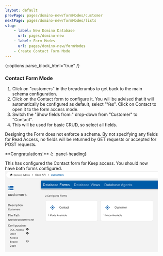 ```yaml
---
layout: default
prevPage: pages/domino-new/formModes/customer
nextPage: pages/domino-new/formModes/lists
slug:
    - label: New Domino Database
      url: pages/domino-new
    - label: Form Modes
      url: pages/domino-new/formModes
    - Create Contact Form Mode
---
```


{::options parse_block_html="true" /}

### Contact Form Mode

1. Click on "customers" in the breadcrumbs to get back to the main schema configuration.
1. Click on the Contact form to configure it. You will be advised that it will automatically be configured as default, select "Yes". Click on Contact to open it to the form access mode.
1. Switch the "Show fields from:" drop-down from "Customer" to "Contact".
1. This will be used for basic CRUD, so select all fields.

Designing the Form does not enforce a schema. By not specifying any fields for Read Access, no fields will be returned by GET requests or accepted for POST requests.<br/>

<div class="panel panel-success">
**Congratulations!**
{: .panel-heading}
<div class="panel-body">

This has configured the Contact form for Keep access. You should now have both forms configured.
![Form Access Modes Configured](../images/formModes/form_modes_configured.png)
</div>
</div>
